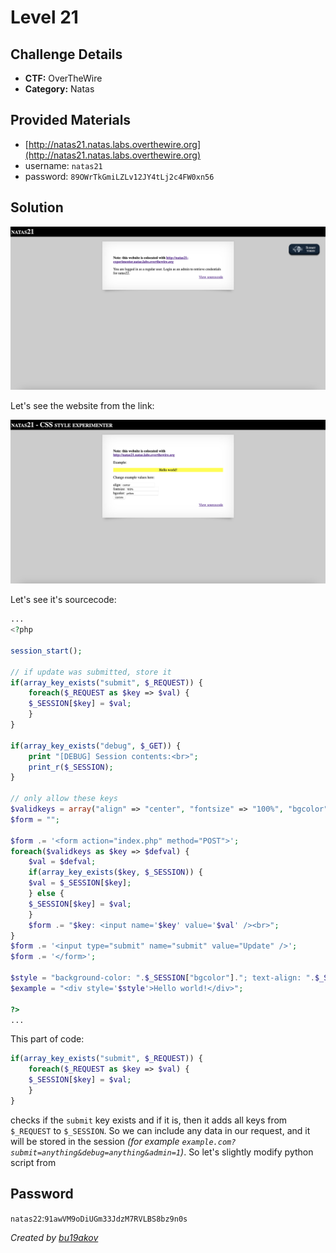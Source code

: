 # Level 21

## Challenge Details 

- **CTF:** OverTheWire
- **Category:** Natas

## Provided Materials

- [http://natas21.natas.labs.overthewire.org](http://natas21.natas.labs.overthewire.org)
- username: `natas21`
- password: `89OWrTkGmiLZLv12JY4tLj2c4FW0xn56`

## Solution

![start](./start.jpg)

Let's see the website from the link:

![start_ex](./start_ex.jpg)

Let's see it's sourcecode:

```php
...
<?php

session_start();

// if update was submitted, store it
if(array_key_exists("submit", $_REQUEST)) {
    foreach($_REQUEST as $key => $val) {
    $_SESSION[$key] = $val;
    }
}

if(array_key_exists("debug", $_GET)) {
    print "[DEBUG] Session contents:<br>";
    print_r($_SESSION);
}

// only allow these keys
$validkeys = array("align" => "center", "fontsize" => "100%", "bgcolor" => "yellow");
$form = "";

$form .= '<form action="index.php" method="POST">';
foreach($validkeys as $key => $defval) {
    $val = $defval;
    if(array_key_exists($key, $_SESSION)) {
    $val = $_SESSION[$key];
    } else {
    $_SESSION[$key] = $val;
    }
    $form .= "$key: <input name='$key' value='$val' /><br>";
}
$form .= '<input type="submit" name="submit" value="Update" />';
$form .= '</form>';

$style = "background-color: ".$_SESSION["bgcolor"]."; text-align: ".$_SESSION["align"]."; font-size: ".$_SESSION["fontsize"].";";
$example = "<div style='$style'>Hello world!</div>";

?>
...
```

This part of code: 

```php
if(array_key_exists("submit", $_REQUEST)) {
    foreach($_REQUEST as $key => $val) {
    $_SESSION[$key] = $val;
    }
}
```

checks if the `submit` key exists and if it is, then it adds all keys from `$_REQUEST` to `$_SESSION`. So we can include any data in our request, and it will be stored in the session *(for example `example.com?submit=anything&debug=anything&admin=1`)*. So let's slightly modify python script from 

## Password

`natas22`:`91awVM9oDiUGm33JdzM7RVLBS8bz9n0s`

*Created by [bu19akov](https://github.com/bu19akov)*